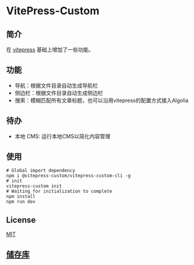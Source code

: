 # VitePress-Custom

## 简介

在 [vitepress](https://vitepress.vuejs.org) 基础上增加了一些功能。

## 功能

- 导航：根据文件目录自动生成导航栏
- 侧边栏：根据文件目录自动生成侧边栏
- 搜索：模糊匹配所有文章标题，也可以沿用vitepress的配置方式接入Algolia

## 待办

- 本地 CMS: 运行本地CMS以简化内容管理

## 使用

```shell
# Global import dependency
npm i @vitepress-custom/vitepress-custom-cli -g
# init
vitepress-custom init
# Waiting for initialization to complete
npm install
npm run dev
```

## License

[MIT](./license)

## [储存库](https://github.com/vitepress-custom/vitepress-custom)


